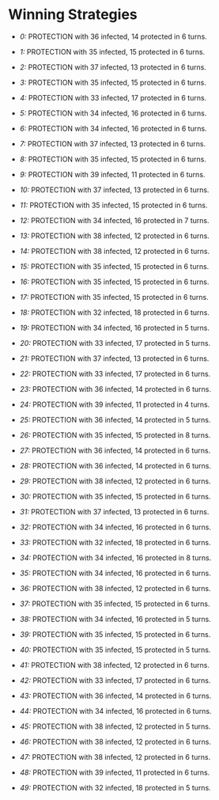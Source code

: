 # Winning Strategies

* _0:_ PROTECTION with 36 infected, 14 protected in 6 turns.


* _1:_ PROTECTION with 35 infected, 15 protected in 6 turns.


* _2:_ PROTECTION with 37 infected, 13 protected in 6 turns.


* _3:_ PROTECTION with 35 infected, 15 protected in 6 turns.


* _4:_ PROTECTION with 33 infected, 17 protected in 6 turns.


* _5:_ PROTECTION with 34 infected, 16 protected in 6 turns.


* _6:_ PROTECTION with 34 infected, 16 protected in 6 turns.


* _7:_ PROTECTION with 37 infected, 13 protected in 6 turns.


* _8:_ PROTECTION with 35 infected, 15 protected in 6 turns.


* _9:_ PROTECTION with 39 infected, 11 protected in 6 turns.


* _10:_ PROTECTION with 37 infected, 13 protected in 6 turns.


* _11:_ PROTECTION with 35 infected, 15 protected in 6 turns.


* _12:_ PROTECTION with 34 infected, 16 protected in 7 turns.


* _13:_ PROTECTION with 38 infected, 12 protected in 6 turns.


* _14:_ PROTECTION with 38 infected, 12 protected in 6 turns.


* _15:_ PROTECTION with 35 infected, 15 protected in 6 turns.


* _16:_ PROTECTION with 35 infected, 15 protected in 6 turns.


* _17:_ PROTECTION with 35 infected, 15 protected in 6 turns.


* _18:_ PROTECTION with 32 infected, 18 protected in 6 turns.


* _19:_ PROTECTION with 34 infected, 16 protected in 5 turns.


* _20:_ PROTECTION with 33 infected, 17 protected in 5 turns.


* _21:_ PROTECTION with 37 infected, 13 protected in 6 turns.


* _22:_ PROTECTION with 33 infected, 17 protected in 6 turns.


* _23:_ PROTECTION with 36 infected, 14 protected in 6 turns.


* _24:_ PROTECTION with 39 infected, 11 protected in 4 turns.


* _25:_ PROTECTION with 36 infected, 14 protected in 5 turns.


* _26:_ PROTECTION with 35 infected, 15 protected in 8 turns.


* _27:_ PROTECTION with 36 infected, 14 protected in 6 turns.


* _28:_ PROTECTION with 36 infected, 14 protected in 6 turns.


* _29:_ PROTECTION with 38 infected, 12 protected in 6 turns.


* _30:_ PROTECTION with 35 infected, 15 protected in 6 turns.


* _31:_ PROTECTION with 37 infected, 13 protected in 6 turns.


* _32:_ PROTECTION with 34 infected, 16 protected in 6 turns.


* _33:_ PROTECTION with 32 infected, 18 protected in 6 turns.


* _34:_ PROTECTION with 34 infected, 16 protected in 8 turns.


* _35:_ PROTECTION with 34 infected, 16 protected in 6 turns.


* _36:_ PROTECTION with 38 infected, 12 protected in 6 turns.


* _37:_ PROTECTION with 35 infected, 15 protected in 6 turns.


* _38:_ PROTECTION with 34 infected, 16 protected in 5 turns.


* _39:_ PROTECTION with 35 infected, 15 protected in 6 turns.


* _40:_ PROTECTION with 35 infected, 15 protected in 5 turns.


* _41:_ PROTECTION with 38 infected, 12 protected in 6 turns.


* _42:_ PROTECTION with 33 infected, 17 protected in 6 turns.


* _43:_ PROTECTION with 36 infected, 14 protected in 6 turns.


* _44:_ PROTECTION with 34 infected, 16 protected in 6 turns.


* _45:_ PROTECTION with 38 infected, 12 protected in 5 turns.


* _46:_ PROTECTION with 38 infected, 12 protected in 6 turns.


* _47:_ PROTECTION with 38 infected, 12 protected in 6 turns.


* _48:_ PROTECTION with 39 infected, 11 protected in 6 turns.


* _49:_ PROTECTION with 32 infected, 18 protected in 5 turns.


